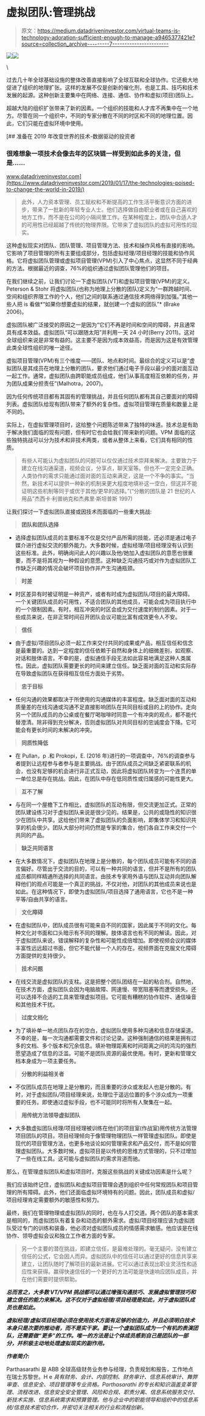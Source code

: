 # 虚拟团队:管理挑战

> 原文：<https://medium.datadriveninvestor.com/virtual-teams-is-technology-adoration-sufficient-enough-to-manage-a9465377421e?source=collection_archive---------7----------------------->

[![](img/45e1c1e408c33b58bf106c7208d0edf5.png)](http://www.track.datadriveninvestor.com/1B9E)![](img/4f4210d3ff2596a2c2d5482b17aab312.png)

\

过去几十年全球基础设施的整体改善直接影响了全球互联和全球协作。它还极大地促进了组织的地理扩张。这样的发展不仅是创新的催化剂，也是工具、技巧和技术发展的起源。这种创新主要集中在网络、连接、通信、协作和虚拟(项目)团队上。

超越大陆的组织扩张带来了新的因素。一个组织的技能和人才库不再集中在一个地方。尽管在同一个组织中，不同的专家分散在不同的时区和不同的地理位置。因此，它们只能在虚拟环境中使用。

[](https://www.datadriveninvestor.com/2019/01/17/the-technologies-poised-to-change-the-world-in-2019/) [## 准备在 2019 年改变世界的技术-数据驱动的投资者

### 很难想象一项技术会像去年的区块链一样受到如此多的关注，但是……

www.datadriveninvestor.com](https://www.datadriveninvestor.com/2019/01/17/the-technologies-poised-to-change-the-world-in-2019/) 

> 此外，人力资本管理、员工赋权和不断提高的工作生活平衡意识方面的进步，带来了一批新的年轻专业人士。他们选择做自由职业者或在自己喜欢的地方工作，而不是在公司的小隔间里工作。在某种程度上，团队中合适人才的可用性已经超越了传统的物理界限。它带来了虚拟团队的虚拟可用性的现实。

这种虚拟现实对团队、团队管理、项目管理方法、技术和操作风格有直接的影响。它影响了项目管理的所有主要组成部分，包括虚拟经理/项目经理的技能和协作风格。它将虚拟团队管理或虚拟项目管理(VPM)引入了中心焦点，这显然不同于经典的方法。根据最近的调查，76%的组织通过虚拟团队管理他们的项目。

在我们继续之前，让我们讨论一下虚拟团队(VT)和虚拟项目管理(VPM)的定义。Peterson & Stohr 将虚拟团队(也称为地理上分散的团队)定义为“一群跨越时间、空间和组织界限工作的个人，他们之间的联系通过通信技术网络得到加强。”其他一些人把 is 看做*“如果你想要虚拟的结果，就创建一个虚拟的团队”* (Brake 2006)。

虚拟团队被广泛接受的原因之一是因为“它们不再是时间和空间的障碍，并且通常具有成本效益。虚拟团队“可以跟随太阳”并利用一天 24 小时(Berry 2011)。这对全球组织来说是非常有益的。这主要不是因为成本效益高，而是因为这是有效管理此类全球性组织的唯一途径。

虚拟项目管理(VPM)有三个维度——团队、地点和时间。最综合的定义可以是“虚拟团队是其成员在地理上分散的团队，要求他们通过电子手段以最少的面对面互动一起工作。通常，虚拟团队由跨职能成员组成，他们从事高度相互依赖的任务，并为团队成果分担责任”(Malhotra，2007)。

因为任何传统项目都有其固有的管理挑战，并且任何团队都有其自己要面对的障碍列表。虚拟团队给现有团队带来了额外的复杂性。虚拟项目管理在质量和数量上是不同的。

实际上，在虚拟管理项目时，这给整个问题陈述带来了独特的味道。技术总是有助于解决我们面临的现有问题，但有时它也会给我们带来新的问题。VPM 面临的这些独特挑战可以分为技术和非技术两类，或者从整体上来看，它们具有相同的性质。

> 有些人可能认为虚拟团队的问题可以仅仅通过技术崇拜来解决。主要致力于建立在线沟通渠道，视频会议，分享点，聊天室等。但也不一定完全正确。人类协作的需求只能通过面对面的互动来满足，这是一个不争的事实。“当然，新技术可以提供一种新的机制来更大程度地填补这一空白，但这并不能证明这些机制等同于或优于其他/更早的选择。”(“分散的团队是 21 世纪的人用品”杰西卡·利普纳克和杰弗里·斯坦普斯 1997)

让我们探讨一下虚拟团队直接或因技术而面临的一些重大挑战:

> **团队和团队选择**

*   选择虚拟团队成员的主要标准不仅是交付产品所需的技能，还必须是通过电子媒介进行虚拟交流的额外能力。大多数时候，虚拟经理/项目经理没有认识到这些标准。此外，明确询问此人的兴趣以及他/她加入虚拟团队的意愿也很重要，而不是将其视为一种假设的意愿。这种缺乏沟通技巧或对作为虚拟团队工作缺乏兴趣的情况会破坏项目协作并产生沟通瓶颈。

> **时差**

*   时区差异有时被证明是一种资产，或者有时成为虚拟团队/项目的最大障碍。一个关键团队成员的可用性，不适合团队的其他成员，可能会成为项目执行中的一个限制因素。有时，相互冲突的时区会成为交付速度的制约因素。对于一些成员来说，在非正常时间召开团队会议可能比富有成效更令人不安。

> **信任**

*   由于虚拟/项目团队必须一起工作来交付共同的成果或产品，相互信任和信念是最重要的。达到一定程度的信任依赖于自然和身体上的细微差别，如观察、对话和肢体语言。不幸的是，虚拟通信手段无法如此容易地满足这种人类属性。因此，虚拟团队需要更长的时间来建立信任。缺乏面对面的互动和实际存在导致虚拟团队在获得相互信任方面处于劣势。

> **忠于目标**

*   任何沟通的效果都取决于所使用的沟通媒体的丰富程度。缺乏面对面的互动和质量差的在线沟通或沟通不足直接影响团队在共同目标或目的上的协作。走向另一个团队成员的办公桌或在餐厅喝咖啡时同意一个有冲突的观点，都不能代替澄清。除非得到充分解决，否则虚拟团队对共同目标的忠诚度会下降。它可能会有更长时间的未解决的冲突。

> **同质性降低**

*   在 Pullan，p .和 Prokopi，E. (2016 年)进行的一项调查中，76%的调查参与者提到让远程参与者参与是主要挑战。由于团队成员之间缺乏紧密联系的机会，也没有足够的机会进行非正式互动，因此将虚拟团队转变为一个连贯的单一单位总是存在挑战。因此，在团队中存在低同质性或归属感的可能性更大。

> **互不了解**

*   与在同一个屋檐下工作相比，虚拟团队的互动有限，但交流更加正式。正常的团队建设练习对于虚拟团队来说是很少见的。结果是，公共的或隐性的知识很少在团队中共享。这给他们带来了虚拟团队的负面影响，即集体学习和知识共享的机会很少。团队大部分时间仍然是专家的集合，他们各自工作来交付一个共同的产品。

> **缺乏共同语言**

*   在大多数情况下，虚拟团队在地理上是分散的，每个团队成员可能有不同的语言偏好。尽管出于交流的目的，可以有一种共同的语言，但并不是所有的团队成员都同样精通所选择的共同语言。由技术专家用外语与团队互动并向团队解释他们的观点可能是一个真正的挑战，不仅对他，对团队的其他成员来说也是如此。在这种情况下，即使为虚拟团队/项目选择了通用语言，它也不是一种平等/自由共享的语言。

> **文化障碍**

*   在虚拟团队中，团队成员很有可能来自不同的国家，因此属于不同的文化。每种文化对书面和口头暗示有不同的理解。肢体语言也有不同的解读。因此，对于虚拟团队来说，错误解释的复杂性和可能性成倍增加。即使视频会议的媒体丰富性远远超过书面，但它不能代替一个人的存在。视频界面在克服文化障碍方面提供的支持很少。

> **技术问题**

*   在线交流是虚拟团队的支柱。这是把整个团队团结在一起的粘合剂。自然地，在技术方面，虚拟团队会因为电脑故障、网速慢、带宽阻塞等而遭受损失。还可以选择不合适的工具来管理虚拟项目。它可能有糟糕的协作软件、通信噪音和其他技术干扰。

> **过度文档化**

*   为了填补单一地点团队存在的空白，虚拟团队使用多种沟通和信息存储渠道。不幸的是，每一次沟通都需要文件和讨论记录。这种强制通信的结果是拥有过多的文档、多个版本和冗余信息。填补物理距离和时间距离之间的鸿沟的强烈愿望造成了信息的泛滥。可能不是团队资源的最优使用。有时，更新和管理文档本身成为一项主要任务。

> **分散的利益相关者**

*   不仅团队成员在地理上是分散的，而且重要的涉众或发起人也是分散的。有时，对于虚拟团队/项目经理来说，处理位于遥远位置的多个涉众成为一项重要的任务。即使通过虚拟手段，也不可能同时将所有人聚集在一起。

> **用传统方法领导虚拟团队**

*   大多数虚拟团队经理/项目经理被训练在他们的项目室(作战室)用传统方法管理项目团队的项目。项目经理倾向于像管理物理团队一样管理虚拟团队。即使是现代的项目管理方法，也更多地谈论如何管理需求和产品交付，而不是如何管理虚拟团队。大多数时候，虚拟项目是以传统的思维方式管理的，只不过增加了一些在线工具。这可能与虚拟团队的需求背道而驰。

那么，在管理虚拟团队和虚拟项目时，克服这些挑战的关键成功因素是什么呢？

我们应该始终记住，虚拟团队和虚拟项目管理会遇到组织中任何常规团队和项目管理的所有障碍。此外，他们还面临虚拟环境特有的问题。因此，团队成员和虚拟/项目经理肯定需要额外的敏感性和努力。

最终，我们在管理物理或虚拟团队的同时，也在与人打交道。两个团队的基本需求是相同的，而虚拟团队有着复杂和动态的额外需求。虚拟/项目经理应该为虚拟团队受过专门的训练和装备，他必须对虚拟团队成员的情感需求敏感。他应该是在线协作、领导虚拟会议和独立工作者方面的专家。

> 另一个主要的潜在挑战，即建立信任，是最难处理的。毫无疑问，没有建立信任的公式，它会因人而异。虚拟团队中的信任可以通过更好的信息共享来建立，让团队随时了解项目的最新进展。它可以通过表现出职业灵活性和适应性来获得。赢得快速信任的一个更好的方法可能是快速响应团队成员，并在他们需要时提供帮助。

***总而言之，大多数 VT/VPM 挑战都可以通过增强沟通技巧、发展虚拟管理技巧和建立信任的能力来解决。这不仅对于虚拟经理/项目经理是如此，对于虚拟团队成员也是如此。***

***虚拟经理/虚拟项目经理必须在使用技术方面有足够的创造力，并且必须明白技术本身只是次要的推动者，而不是实干家。要让一个虚拟团队成为一个有机的表演团队，还需要做“更多”的工作。唯一的方法是让个体成员感到自己是团队的一部分，并积极主动地处理虚拟现实的副作用。***

***作者简介:***

Parthasarathi 是 ABB 全球高级财务业务参与经理，负责规划和报告，工作地点在瑞士苏黎世。H e *具有财务、会计、内部控制、财务审计、信息系统审计、舞弊审查、信息安全、项目管理等专业资格。Parthasarathi 的专长和知识涵盖变革管理、流程改进、信息安全安全管理、风险和合规、职责分离、信息系统服务交付、新技术实施、信息系统需求和预算管理。他与企业中的职能领导和组织中的信息系统/信息技术密切合作，并密切关注相关的行业和流程创新。*